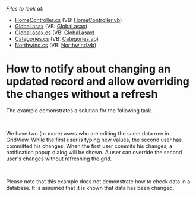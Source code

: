 <!-- default file list -->
*Files to look at*:

* [HomeController.cs](./CS/DevExpressMvcApplication1/Controllers/HomeController.cs) (VB: [HomeController.vb](./VB/DevExpressMvcApplication1/Controllers/HomeController.vb))
* [Global.asax](./CS/DevExpressMvcApplication1/Global.asax) (VB: [Global.asax](./VB/DevExpressMvcApplication1/Global.asax))
* [Global.asax.cs](./CS/DevExpressMvcApplication1/Global.asax.cs) (VB: [Global.asax](./VB/DevExpressMvcApplication1/Global.asax))
* [Categories.cs](./CS/DevExpressMvcApplication1/Models/Categories.cs) (VB: [Categories.vb](./VB/DevExpressMvcApplication1/Models/Categories.vb))
* [Northwind.cs](./CS/DevExpressMvcApplication1/Models/Northwind.cs) (VB: [Northwind.vb](./VB/DevExpressMvcApplication1/Models/Northwind.vb))
<!-- default file list end -->
# How to notify about changing an updated record and allow overriding the changes without a refresh


<p>The example demonstrates a solution for the following task.</p><br />
<p>We have two (or more) users who are editing the same data row in GridView. While the first user is typing new values, the second user has committed his changes. When the first user commits his changes, a notification popup dialog will be shown. A user can override the second user's changes without refreshing the grid.</p><br />
<p>Please note that this example does not demonstrate how to check data in a database. It is assumed that it is known that data has been changed.</p>

<br/>


